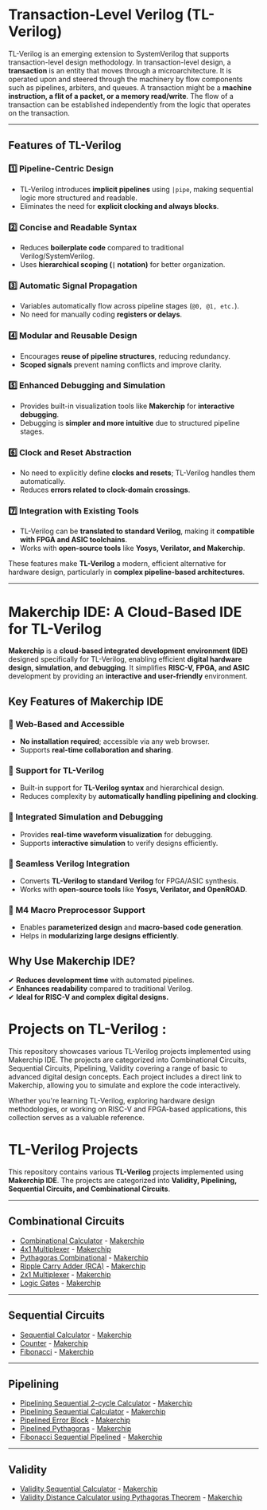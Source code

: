 # **Transaction-Level Verilog (TL-Verilog)**
TL-Verilog is an emerging extension to SystemVerilog that supports transaction-level design methodology. In transaction-level design, a **transaction** is an entity that moves through a microarchitecture. It is operated upon and steered through the machinery by flow components such as pipelines, arbiters, and queues. A transaction might be a **machine instruction, a flit of a packet, or a memory read/write**. The flow of a transaction can be established independently from the logic that operates on the transaction.  

---

## **Features of TL-Verilog**
### 1️⃣ Pipeline-Centric Design
- TL-Verilog introduces **implicit pipelines** using `|pipe`, making sequential logic more structured and readable.
- Eliminates the need for **explicit clocking and always blocks**.

### 2️⃣ Concise and Readable Syntax
- Reduces **boilerplate code** compared to traditional Verilog/SystemVerilog.
- Uses **hierarchical scoping (`|` notation)** for better organization.

### 3️⃣ Automatic Signal Propagation
- Variables automatically flow across pipeline stages (`@0, @1, etc.`).
- No need for manually coding **registers or delays**.

### 4️⃣ Modular and Reusable Design
- Encourages **reuse of pipeline structures**, reducing redundancy.
- **Scoped signals** prevent naming conflicts and improve clarity.

### 5️⃣ Enhanced Debugging and Simulation
- Provides built-in visualization tools like **Makerchip** for **interactive debugging**.
- Debugging is **simpler and more intuitive** due to structured pipeline stages.

### 6️⃣ Clock and Reset Abstraction
- No need to explicitly define **clocks and resets**; TL-Verilog handles them automatically.
- Reduces **errors related to clock-domain crossings**.

### 7️⃣ Integration with Existing Tools
- TL-Verilog can be **translated to standard Verilog**, making it **compatible with FPGA and ASIC toolchains**.
- Works with **open-source tools** like **Yosys, Verilator, and Makerchip**.

These features make **TL-Verilog** a modern, efficient alternative for hardware design, particularly in **complex pipeline-based architectures**.

---

# **Makerchip IDE: A Cloud-Based IDE for TL-Verilog**
**Makerchip** is a **cloud-based integrated development environment (IDE)** designed specifically for TL-Verilog, enabling efficient **digital hardware design, simulation, and debugging**. It simplifies **RISC-V, FPGA, and ASIC** development by providing an **interactive and user-friendly** environment.

## **Key Features of Makerchip IDE**
### 🔹 Web-Based and Accessible
- **No installation required**; accessible via any web browser.
- Supports **real-time collaboration and sharing**.

### 🔹 Support for TL-Verilog
- Built-in support for **TL-Verilog syntax** and hierarchical design.
- Reduces complexity by **automatically handling pipelining and clocking**.

### 🔹 Integrated Simulation and Debugging
- Provides **real-time waveform visualization** for debugging.
- Supports **interactive simulation** to verify designs efficiently.

### 🔹 Seamless Verilog Integration
- Converts **TL-Verilog to standard Verilog** for FPGA/ASIC synthesis.
- Works with **open-source tools** like **Yosys, Verilator, and OpenROAD**.

### 🔹 M4 Macro Preprocessor Support
- Enables **parameterized design** and **macro-based code generation**.
- Helps in **modularizing large designs efficiently**.

## **Why Use Makerchip IDE?**
✔ **Reduces development time** with automated pipelines.  
✔ **Enhances readability** compared to traditional Verilog.  
✔ **Ideal for RISC-V and complex digital designs.**  


# **Projects on TL-Verilog :**

This repository showcases various TL-Verilog projects implemented using Makerchip IDE. The projects are categorized into Combinational Circuits, Sequential Circuits, Pipelining, Validity covering a range of basic to advanced digital design concepts. Each project includes a direct link to Makerchip, allowing you to simulate and explore the code interactively.

Whether you're learning TL-Verilog, exploring hardware design methodologies, or working on RISC-V and FPGA-based applications, this collection serves as a valuable reference.


# **TL-Verilog Projects**

This repository contains various **TL-Verilog** projects implemented using **Makerchip IDE**. The projects are categorized into **Validity, Pipelining, Sequential Circuits, and Combinational Circuits**.

---


## **Combinational Circuits**
- [Combinational Calculator](path/to/Combinational_Calculator.tlv) - [Makerchip](https://makerchip.com/sandbox/0rkfAhy2Z/098hkYY)  
- [4x1 Multiplexer](path/to/Mux_4x1.tlv) - [Makerchip](https://makerchip.com/sandbox/0rkfAhy2Z/08qh6wO)  
- [Pythagoras Combinational](path/to/Pythagoras_Combinational.tlv) - [Makerchip](https://makerchip.com/sandbox/0rkfAhy2Z/076hAWz)  
- [Ripple Carry Adder (RCA)](path/to/RCA.tlv) - [Makerchip](https://makerchip.com/sandbox/073fmhN5r/0Nxh0Vm)  
- [2x1 Multiplexer](path/to/Mux_2x1.tlv) - [Makerchip](https://makerchip.com/sandbox/073fmhN5r/0Mjhqxm)  
- [Logic Gates](path/to/Logic_Gates.tlv) - [Makerchip](https://makerchip.com/sandbox/0lYfohqE9/03lhpRr)  

---

## **Sequential Circuits**
- [Sequential Calculator](path/to/Sequential_Calculator.tlv) - [Makerchip](https://makerchip.com/sandbox/0rkfAhy2Z/0k5hOq4)  
- [Counter](path/to/Counter.tlv) - [Makerchip](https://makerchip.com/sandbox/0rkfAhy2Z/0g5hAYw)  
- [Fibonacci](path/to/Fibonacci.tlv) - [Makerchip](https://makerchip.com/sandbox/0rkfAhy2Z/00ghGrm)  

---

## **Pipelining**
- [Pipelining Sequential 2-cycle Calculator](path/to/Pipelining_Sequential_2cycle_Calculator.tlv) - [Makerchip](https://makerchip.com/sandbox/0rkfAhy2Z/0qjh874)  
- [Pipelining Sequential Calculator](path/to/Pipelining_Sequential_Calculator.tlv) - [Makerchip](https://makerchip.com/sandbox/0rkfAhy2Z/0oYhrKJ)  
- [Pipelined Error Block](path/to/Pipelined_Error_Block.tlv) - [Makerchip](https://makerchip.com/sandbox/0rkfAhy2Z/0nZh76n)  
- [Pipelined Pythagoras](path/to/Pipelined_Pythagoras.tlv) - [Makerchip](https://makerchip.com/sandbox/0rkfAhy2Z/0lOh2z6)  
- [Fibonacci Sequential Pipelined](path/to/Fibonacci_Sequential_Pipelined.tlv) - [Makerchip](https://makerchip.com/sandbox/0rkfAhy2Z/0mwhjR8)  

---

## **Validity**
- [Validity Sequential Calculator](path/to/Validity_Sequential_Calculator.tlv) - [Makerchip](https://makerchip.com/sandbox/073fmhNyx/0AnhN18)  
- [Validity Distance Calculator using Pythagoras Theorem](path/to/Validity_Distance_Calculator.tlv) - [Makerchip](https://makerchip.com/sandbox/073fmhNyx/0vgh7yK)  



